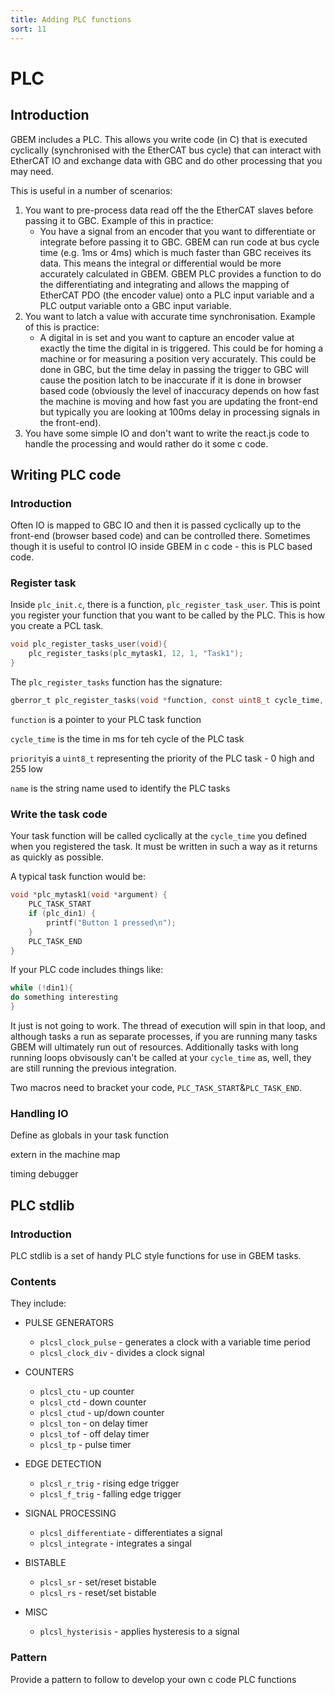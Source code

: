 ```yaml
---
title: Adding PLC functions
sort: 11
---
```

# PLC

## Introduction

GBEM includes a PLC. This allows you write code (in C) that is executed cyclically (synchronised with the EtherCAT bus cycle) that can interact with EtherCAT IO and exchange data with GBC and do other processing that you may need.

This is useful in a number of scenarios:

1. You want to pre-process data read off the the EtherCAT slaves before passing it to GBC. Example of this in practice:
   - You have a signal from an encoder that you want to differentiate or integrate before passing it to GBC. GBEM can run code at bus cycle time (e.g. 1ms or 4ms) which is much faster than GBC receives its data. This means the integral or differential would be more accurately calculated in GBEM. GBEM PLC provides a function to do the differentiating and integrating and allows the mapping of EtherCAT PDO (the encoder value) onto a PLC input variable and a PLC output variable onto a GBC input variable.
2. You want to latch a value with accurate time synchronisation. Example of this is practice:
   - A digital in is set and you want to capture an encoder value at exactly the time the digital in is triggered. This could be for homing a machine or for measuring a position very accurately. This could be done in GBC, but the time delay in passing the trigger to GBC will cause the position latch to be inaccurate if it is done in browser based code (obviously the level of inaccuracy depends on how fast the machine is moving and how fast you are updating the front-end but typically you are looking at 100ms delay in processing signals in the front-end).
3. You have some simple IO and don't want to write the react.js code to handle the processing and would rather do it some c code.

## Writing PLC code

### Introduction

Often IO is mapped to GBC IO and then it is passed cyclically up to the front-end (browser based code) and can be controlled there. Sometimes though it is useful to control IO inside GBEM in c code - this is PLC based code.

### Register task

Inside `plc_init.c`, there is a function, `plc_register_task_user`. This is point you register your function that you want to be called by the PLC. This is how you create a PCL task.

````c
void plc_register_tasks_user(void){
    plc_register_tasks(plc_mytask1, 12, 1, "Task1");
}
````

The `plc_register_tasks` function has the signature:

````c
gberror_t plc_register_tasks(void *function, const uint8_t cycle_time, const uint8_t priority, const char *name)
````

`function` is a pointer to your PLC task function

`cycle_time` is the time in ms for teh cycle of the PLC task

`priority`is a `uint8_t` representing the priority of the PLC task - 0 high and 255 low

`name` is the string name used to identify the PLC tasks

### Write the task code

Your task function will be called cyclically at the `cycle_time` you defined when you registered the task. It must be written in such a way as it returns as quickly as possible.

A typical task function would be:

````c
void *plc_mytask1(void *argument) {
    PLC_TASK_START
    if (plc_din1) {
    	printf("Button 1 pressed\n");
	}
    PLC_TASK_END
}
````

If your PLC code includes things like:

```c
while (!din1){
do something interesting
}
```

It just is not going to work. The thread of execution will spin in that loop, and although tasks a run as separate processes, if you are running many tasks GBEM will ultimately run out of resources. Additionally tasks with long running loops obvisously can't be called at your `cycle_time` as, well, they are still running the previous integration. 

Two macros need to bracket your code, `PLC_TASK_START`&`PLC_TASK_END`.

### Handling IO

Define as globals in your task function

extern in the machine map







timing debugger

## PLC stdlib

### Introduction

PLC stdlib is a set of handy PLC style functions for use in GBEM tasks.

### Contents

They include:

* PULSE GENERATORS
  * `plcsl_clock_pulse` - generates a clock with a variable time period
  * `plcsl_clock_div` - divides a clock signal
* COUNTERS
  * `plcsl_ctu` - up counter
  * `plcsl_ctd` - down counter
  * `plcsl_ctud` - up/down counter
  * `plcsl_ton` - on delay timer
  * `plcsl_tof` - off delay timer
  * `plcsl_tp` - pulse timer
* EDGE DETECTION
  * `plcsl_r_trig` - rising edge trigger
  * `plcsl_f_trig` - falling edge trigger
* SIGNAL PROCESSING
  * `plcsl_differentiate` - differentiates a signal
  * `plcsl_integrate` - integrates a singal
* BISTABLE
  * `plcsl_sr` - set/reset bistable
  * `plcsl_rs` - reset/set bistable

* MISC
  * `plcsl_hysterisis` - applies hysteresis to a signal

### Pattern

Provide a pattern to follow to develop your own c code PLC functions

